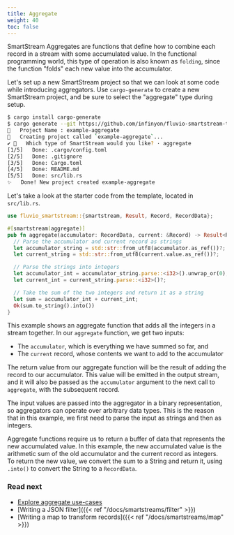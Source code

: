 ```yaml
---
title: Aggregate
weight: 40
toc: false
---
```


SmartStream Aggregates are functions that define how to combine each record
in a stream with some accumulated value. In the functional programming world,
this type of operation is also known as `folding`, since the function "folds"
each new value into the accumulator.

Let's set up a new SmartStream project so that we can look at some code while
introducing aggregators. Use `cargo-generate` to create a new SmartStream project,
and be sure to select the "aggregate" type during setup.

```bash
$ cargo install cargo-generate
$ cargo generate --git https://github.com/infinyon/fluvio-smartstream-template
🤷   Project Name : example-aggregate
🔧   Creating project called `example-aggregate`...
✔ 🤷   Which type of SmartStream would you like? · aggregate
[1/5]   Done: .cargo/config.toml
[2/5]   Done: .gitignore
[3/5]   Done: Cargo.toml
[4/5]   Done: README.md
[5/5]   Done: src/lib.rs
✨   Done! New project created example-aggregate
```

Let's take a look at the starter code from the template, located in `src/lib.rs`.

```rust
use fluvio_smartstream::{smartstream, Result, Record, RecordData};

#[smartstream(aggregate)]
pub fn aggregate(accumulator: RecordData, current: &Record) -> Result<RecordData> {
  // Parse the accumulator and current record as strings
  let accumulator_string = std::str::from_utf8(accumulator.as_ref())?;
  let current_string = std::str::from_utf8(current.value.as_ref())?;

  // Parse the strings into integers
  let accumulator_int = accumulator_string.parse::<i32>().unwrap_or(0);
  let current_int = current_string.parse::<i32>()?;

  // Take the sum of the two integers and return it as a string
  let sum = accumulator_int + current_int;
  Ok(sum.to_string().into())
}
```

This example shows an aggregate function that adds all the integers in a stream
together. In our `aggregate` function, we get two inputs:

- The `accumulator`, which is everything we have summed so far, and
- The `current` record, whose contents we want to add to the accumulator

The return value from our aggregate function will be the result of adding the record
to our accumulator. This value will be emitted in the output stream, and it will also
be passed as the `accumulator` argument to the next call to `aggregate`, with the subsequent record.

The input values are passed into the aggregator in a binary representation, so
aggregators can operate over arbitrary data types. This is the reason that in this example,
we first need to parse the input as strings and then as integers.

Aggregate functions require us to return a buffer of data that represents
the new accumulated value. In this example, the new accumulated value is the
arithmetic sum of the old accumulator and the current record as integers. To
return the new value, we convert the sum to a String and return it, using `.into()`
to convert the String to a `RecordData`.

### Read next

- [Explore aggregate use-cases](https://www.infinyon.com/blog/2021/08/smartstream-aggregates/)
- [Writing a JSON filter]({{< ref "/docs/smartstreams/filter" >}})
- [Writing a map to transform records]({{< ref "/docs/smartstreams/map" >}})

